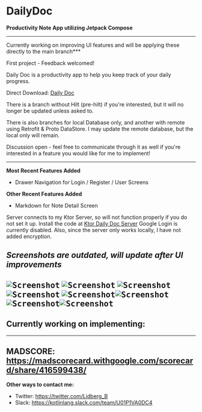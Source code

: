 # DailyDoc
**Productivity Note App utilizing Jetpack Compose**

***
Currently working on improving UI features and will be applying these directly to the main branch***


First project - Feedback welcomed! 

Daily Doc is a productivity app to help you keep track of your daily progress.

Direct Download: [Daily Doc](https://drive.google.com/file/d/1QNgtfXcrYIcCSJWijaeHScoawmNUNh6e/view?usp=sharing)

There is a branch without Hilt (pre-hilt) if you're interested, but it will no longer be updated unless asked to.

There is also branches for local Database only, and another with remote using Retrofit & Proto DataStore. 
I may update the remote database, but the local only will remain.


Discussion open - feel free to communicate through it as well if you're interested in a feature you would like for me to implement!

--------------------------------------
**Most Recent Features Added**
- Drawer Navigation for Login / Register / User Screens

**Other Recent Features Added**
- Markdown for Note Detail Screen
  
Server connects to my Ktor Server, so will not function properly if you do not set it up.
Install the code at [Ktor Daily Doc Server](https://github.com/B-Lidberg/ktor-daily-doc)
Google Login is currently disabled. Also, since the server only works locally, I have not added
encryption.

*Screenshots are outdated, will update after UI improvements*
--------------------------------------
<kbd>![Screenshot](screenshots/LightListScreen.png)</kbd> <kbd>![Screenshot](screenshots/ListScreen.png)</kbd>
<kbd>![Screenshot](screenshots/LightSurvey.png)</kbd><kbd>![Screenshot](screenshots/AddScreenBody.png)</kbd>
<kbd>![Screenshot](screenshots/NoteDetailScreen.png)</kbd><kbd>![Screenshot](screenshots/ClearDialog.png)</kbd>
<kbd>![Screenshot](screenshots/splashscreen.png)</kbd><kbd>![Screenshot](screenshots/signinscreen.png)</kbd>
-------------------------------------
**Currently working on implementing:**
- 


------------------------------------------
MADSCORE: https://madscorecard.withgoogle.com/scorecard/share/416599438/
------------------------------------------
**Other ways to contact me:**
- Twitter: https://twitter.com/Lidberg_B
- Slack: https://kotlinlang.slack.com/team/U01P1VA0DC4
